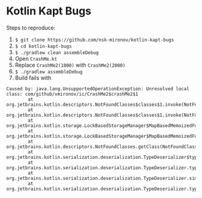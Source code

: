 Kotlin Kapt Bugs
===========================================

Steps to reproduce:

1. `$ git clone https://github.com/nsk-mironov/kotlin-kapt-bugs`
2. `$ cd kotlin-kapt-bugs`
3. `$ ./gradlew clean assembleDebug`
4. Open `CrashMe.kt`
5. Replace `CrashMe2(1000)` with `CrashMe2(2000)`
6. `$ ./gradlew assembleDebug`
7. Build fails with
```
Caused by: java.lang.UnsupportedOperationException: Unresolved local class: com/github/vmironov/ic/CrashMe2$crashMe2$1
        at org.jetbrains.kotlin.descriptors.NotFoundClasses$classes$1.invoke(NotFoundClasses.kt:33)
        at org.jetbrains.kotlin.descriptors.NotFoundClasses$classes$1.invoke(NotFoundClasses.kt:21)
        at org.jetbrains.kotlin.storage.LockBasedStorageManager$MapBasedMemoizedFunction.invoke(LockBasedStorageManager.java:448)
        at org.jetbrains.kotlin.storage.LockBasedStorageManager$MapBasedMemoizedFunctionToNotNull.invoke(LockBasedStorageManager.java:523)
        at org.jetbrains.kotlin.descriptors.NotFoundClasses.getClass(NotFoundClasses.kt:91)
        at org.jetbrains.kotlin.serialization.deserialization.TypeDeserializer$typeConstructor$1.invoke(TypeDeserializer.kt:109)
        at org.jetbrains.kotlin.serialization.deserialization.TypeDeserializer.typeConstructor(TypeDeserializer.kt:113)
        at org.jetbrains.kotlin.serialization.deserialization.TypeDeserializer.simpleType(TypeDeserializer.kt:71)
        at org.jetbrains.kotlin.serialization.deserialization.TypeDeserializer.type(TypeDeserializer.kt:59)
```
